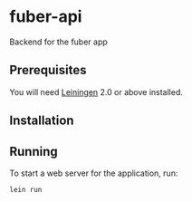 # fuber-api

Backend for the fuber app

## Prerequisites

You will need [Leiningen][1] 2.0 or above installed.

[1]: https://github.com/technomancy/leiningen

## Installation


## Running

To start a web server for the application, run:

    lein run
